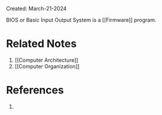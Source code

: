 Created: March-21-2024

BIOS or Basic Input Output System is a [[Firmware]] program.
# Related Notes

1. [[Computer Architecture]]
2. [[Computer Organization]]
# References

1. 